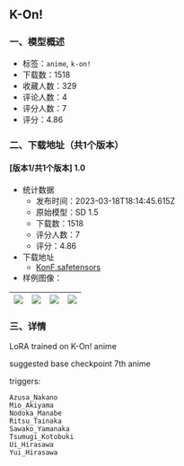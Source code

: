 ## K-On!
### 一、模型概述

- 标签：`anime`, `k-on!`
- 下载数：1518
- 收藏人数：329
- 评论人数：4
- 评分人数：7
- 评分：4.86

### 二、下载地址（共1个版本）

#### [版本1/共1个版本] 1.0

- 统计数据
  - 发布时间：2023-03-18T18:14:45.615Z
  - 原始模型：SD 1.5
  - 下载数：1518
  - 评分人数：7
  - 评分：4.86
- 下载地址
  - [KonF.safetensors](https://civitai.com/api/download/models/25214)
- 样例图像：

| <img src="https://image.civitai.com/xG1nkqKTMzGDvpLrqFT7WA/9ee477fe-7a51-4ec5-f876-c33c78958800/width=450/276302.jpeg" /> | <img src="https://image.civitai.com/xG1nkqKTMzGDvpLrqFT7WA/fcc8debb-85c3-4066-ec71-7b4b27b30600/width=450/276312.jpeg" /> | <img src="https://image.civitai.com/xG1nkqKTMzGDvpLrqFT7WA/67e075d4-73ef-46bf-041d-a42c35eb0500/width=450/276311.jpeg" /> | <img src="https://image.civitai.com/xG1nkqKTMzGDvpLrqFT7WA/c3544e51-ab1f-46d7-0b56-5f05552d7500/width=450/276310.jpeg" /> |
| ---- | ---- | ---- | ---- |


### 三、详情
<p>LoRA trained on K-On! anime </p><p></p><p>suggested base checkpoint 7th anime</p><p>triggers:</p><pre><code>Azusa_Nakano
Mio_Akiyama
Nodoka_Manabe
Ritsu_Tainaka
Sawako_Yamanaka
Tsumugi_Kotobuki
Ui_Hirasawa
Yui_Hirasawa</code></pre>
